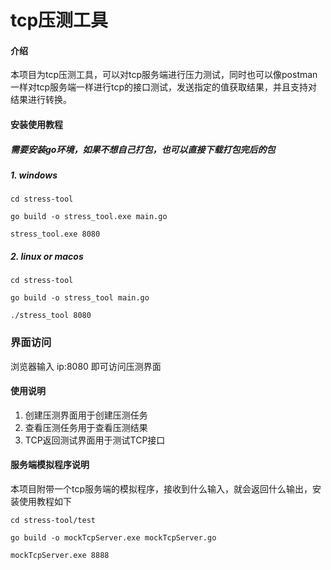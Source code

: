 # tcp压测工具

#### 介绍
本项目为tcp压测工具，可以对tcp服务端进行压力测试，同时也可以像postman一样对tcp服务端一样进行tcp的接口测试，发送指定的值获取结果，并且支持对结果进行转换。

#### 安装使用教程

##### 需要安装go环境，如果不想自己打包，也可以直接下载打包完后的包
##### 1. windows
`cd stress-tool `

`go build -o stress_tool.exe main.go`

`stress_tool.exe 8080`
##### 2. linux or macos
`cd stress-tool `

`go build -o stress_tool main.go`

`./stress_tool 8080`

### 界面访问
浏览器输入 ip:8080 即可访问压测界面

#### 使用说明

1.  创建压测界面用于创建压测任务
2.  查看压测任务用于查看压测结果
3.  TCP返回测试界面用于测试TCP接口

#### 服务端模拟程序说明
本项目附带一个tcp服务端的模拟程序，接收到什么输入，就会返回什么输出，安装使用教程如下

`cd stress-tool/test`

`go build -o mockTcpServer.exe mockTcpServer.go`

`mockTcpServer.exe 8888`

